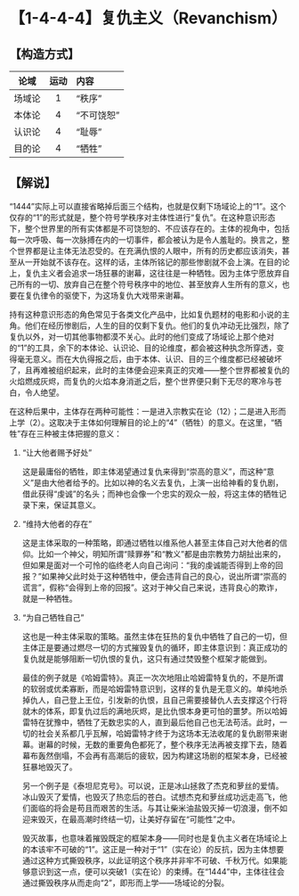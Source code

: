 # 【1-4-4-4】复仇主义（Revanchism）
## 【构造方式】
| 论域 | 运动           | 内容 |
|:----:|:----------------:|:-----|
| 场域论   |1 |  “秩序”  |
| 本体论   |4 |  “不可饶恕”  |
| 认识论   |4 |  “耻辱”  |
| 目的论   | 4|  “牺牲”  |

## 【解说】
“1444”实际上可以直接省略掉后面三个结构，也就是仅剩下场域论上的“1”。这个仅存的“1”的形式就是，整个符号学秩序对主体性进行“复仇”。在这种意识形态下，整个世界里的所有实体都是不可饶恕的、不应该存在的。主体的视角中，包括每一次呼吸、每一次脉搏在内的一切事件，都会被认为是令人羞耻的。换言之，整个世界都是让主体无法忍受的。在充满仇恨的人眼中，所有的历史都应该消失，甚至从一开始就不该存在。这样的话，主体所铭记的那些惨剧就不会上演。在目的论上，复仇主义者会追求一场狂暴的谢幕，这往往是一种牺牲。因为主体宁愿放弃自己所有的一切、放弃自己在整个符号秩序中的地位、甚至放弃人生所有的意义，也要在复仇律令的驱使下，为这场复仇大戏带来谢幕。

持有这种意识形态的角色常见于各类文化产品中，比如复仇题材的电影和小说的主角。他们在经历惨剧后，人生的目的仅剩下复仇。他们的复仇冲动无比强烈，除了复仇以外，对一切其他事物都漠不关心。此时的他们变成了场域论上那个绝对的“1”的工具，余下的本体论、认识论、目的论维度，都会被这种执念所穿透，变得毫无意义。而在大仇得报之后，由于本体、认识、目的三个维度都已经被破坏了，且再难被组织起来，此时的主体便会迎来真正的灾难——整个世界都被复仇的火焰燃成灰烬，而复仇的火焰本身消逝之后，整个世界便只剩下无尽的寒冷与苍白，令人绝望。

在这种后果中，主体存在两种可能性：一是进入宗教实在论（12）；二是进入形而上学（2）。这取决于主体如何理解目的论上的“4”（牺牲）的意义。在这里，“牺牲”存在三种被主体把握的意义：

1. “让大他者赐予好处”

   这是最庸俗的牺牲，即主体渴望通过复仇来得到“崇高的意义”，而这种“意义”是由大他者给予的。比如以神的名义去复仇，上演一出给神看的复仇剧，借此获得“虔诚”的名头；而神也会像一个忠实的观众一般，将这主体的牺牲记录下来，保证其意义。

2. “维持大他者的存在”

   这是主体采取的一种策略，即通过牺牲以维系他人甚至主体自己对大他者的信仰。比如一个神父，明知所谓“赎罪券”和“教义”都是由宗教势力胡扯出来的，但如果是面对一个可怜的临终老人向自己询问：“我的虔诚能否得到上帝的回报？”如果神父此时处于这种牺牲中，便会违背自己的良心，说出所谓“崇高的谎言”，假称“会得到上帝的回报”。这对于神父自己来说，违背良心的欺诈，就是一种牺牲。

3. “为自己牺牲自己”

   这也是一种主体采取的策略。虽然主体在狂热的复仇中牺牲了自己的一切，但主体正是要通过燃尽一切的方式摧毁复仇的循环，即主体意识到：真正成功的复仇就是能够阻断一切仇恨的复仇，这只有通过焚毁整个框架才能做到。
   
   最佳的例子就是《哈姆雷特》。真正一次次地阻止哈姆雷特复仇的，不是所谓的软弱或优柔寡断，而是哈姆雷特意识到，这样的复仇是无意义的。单纯地杀掉仇人，自己登上王位，引发新的仇恨，且自己需要接替仇人去支撑这个行将就木的体系，即复仇过后的满地灰烬，是比仇恨本身更可怕的噩梦。所以哈姆雷特在犹豫中，牺牲了无数忠实的人，直到最后他自己也无法苟活。此时，一切的社会关系都几乎瓦解，哈姆雷特才终于为这场本无法收尾的复仇剧带来谢幕。谢幕的时候，无数的重要角色都死了，整个秩序无法再被支撑下去，随着幕布轰然倒塌，不会再有高潮后的疲软，因为构建这场剧的框架本身，已经被狂暴地毁灭了。

   另一个例子是《泰坦尼克号》。可以说，正是冰山拯救了杰克和萝丝的爱情。冰山毁灭了爱情，也毁灭了热恋后的苍白。试想杰克和萝丝成功远走高飞，他们面临的将会是苟且而艰苦的生活。与其让柴米油盐毁灭掉一切浪漫，倒不如迎来毁灭，在最高潮时终结一切，让美好存留在“可能性”之中。
   
   毁灭故事，也意味着摧毁既定的框架本身——同时也是复仇主义者在场域论上的本该牢不可破的“1”。这正是一种对于“1”（实在论）的反抗，因为主体想要通过这种方式撕毁秩序，以此证明这个秩序并非牢不可破、千秋万代。如果能够意识到这一点，便可以突破1（实在论）的束缚。在“1444”中，主体往往会通过撕毁秩序从而走向“2”，即形而上学——场域论的分裂。

